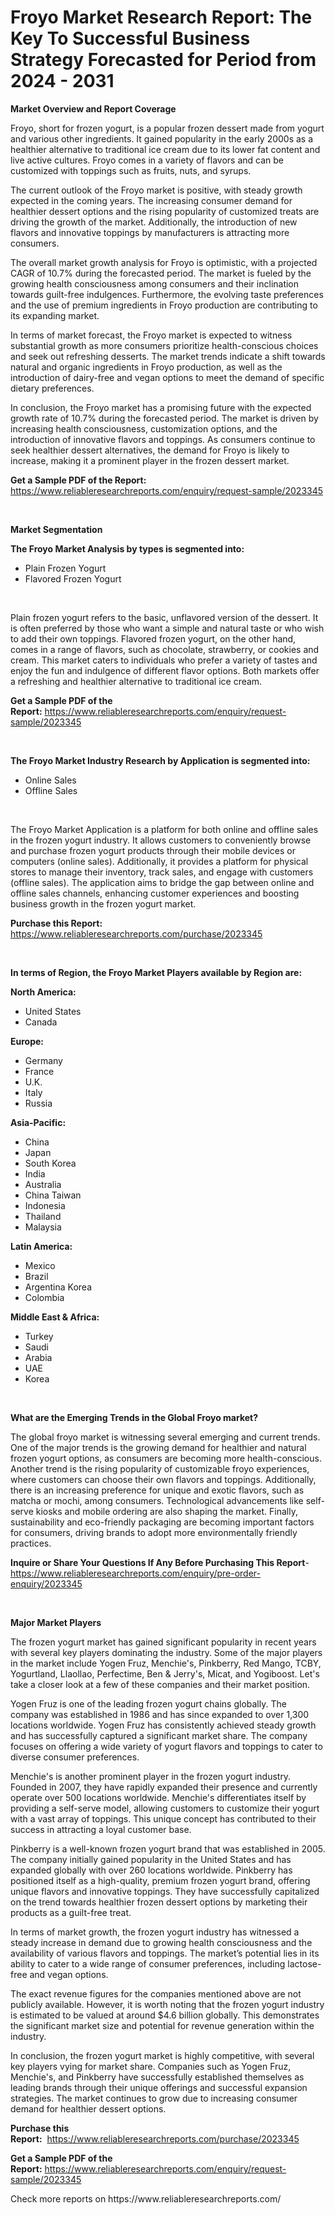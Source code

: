 <p><h1>Froyo Market Research Report: The Key To Successful Business Strategy Forecasted for Period from 2024 - 2031</h1></p><p><strong>Market Overview and Report Coverage</strong></p>
<p><p>Froyo, short for frozen yogurt, is a popular frozen dessert made from yogurt and various other ingredients. It gained popularity in the early 2000s as a healthier alternative to traditional ice cream due to its lower fat content and live active cultures. Froyo comes in a variety of flavors and can be customized with toppings such as fruits, nuts, and syrups.</p><p>The current outlook of the Froyo market is positive, with steady growth expected in the coming years. The increasing consumer demand for healthier dessert options and the rising popularity of customized treats are driving the growth of the market. Additionally, the introduction of new flavors and innovative toppings by manufacturers is attracting more consumers.</p><p>The overall market growth analysis for Froyo is optimistic, with a projected CAGR of 10.7% during the forecasted period. The market is fueled by the growing health consciousness among consumers and their inclination towards guilt-free indulgences. Furthermore, the evolving taste preferences and the use of premium ingredients in Froyo production are contributing to its expanding market.</p><p>In terms of market forecast, the Froyo market is expected to witness substantial growth as more consumers prioritize health-conscious choices and seek out refreshing desserts. The market trends indicate a shift towards natural and organic ingredients in Froyo production, as well as the introduction of dairy-free and vegan options to meet the demand of specific dietary preferences.</p><p>In conclusion, the Froyo market has a promising future with the expected growth rate of 10.7% during the forecasted period. The market is driven by increasing health consciousness, customization options, and the introduction of innovative flavors and toppings. As consumers continue to seek healthier dessert alternatives, the demand for Froyo is likely to increase, making it a prominent player in the frozen dessert market.</p></p>
<p><strong>Get a Sample PDF of the Report:</strong> <a href="https://www.reliableresearchreports.com/enquiry/request-sample/2023345">https://www.reliableresearchreports.com/enquiry/request-sample/2023345</a></p>
<p>&nbsp;</p>
<p><strong>Market Segmentation</strong></p>
<p><strong>The Froyo Market Analysis by types is segmented into:</strong></p>
<p><ul><li>Plain Frozen Yogurt</li><li>Flavored Frozen Yogurt</li></ul></p>
<p>&nbsp;</p>
<p><p>Plain frozen yogurt refers to the basic, unflavored version of the dessert. It is often preferred by those who want a simple and natural taste or who wish to add their own toppings. Flavored frozen yogurt, on the other hand, comes in a range of flavors, such as chocolate, strawberry, or cookies and cream. This market caters to individuals who prefer a variety of tastes and enjoy the fun and indulgence of different flavor options. Both markets offer a refreshing and healthier alternative to traditional ice cream.</p></p>
<p><strong>Get a Sample PDF of the Report:</strong>&nbsp;<a href="https://www.reliableresearchreports.com/enquiry/request-sample/2023345">https://www.reliableresearchreports.com/enquiry/request-sample/2023345</a></p>
<p>&nbsp;</p>
<p><strong>The Froyo Market Industry Research by Application is segmented into:</strong></p>
<p><ul><li>Online Sales</li><li>Offline Sales</li></ul></p>
<p>&nbsp;</p>
<p><p>The Froyo Market Application is a platform for both online and offline sales in the frozen yogurt industry. It allows customers to conveniently browse and purchase frozen yogurt products through their mobile devices or computers (online sales). Additionally, it provides a platform for physical stores to manage their inventory, track sales, and engage with customers (offline sales). The application aims to bridge the gap between online and offline sales channels, enhancing customer experiences and boosting business growth in the frozen yogurt market.</p></p>
<p><strong>Purchase this Report:</strong>&nbsp; <a href="https://www.reliableresearchreports.com/purchase/2023345">https://www.reliableresearchreports.com/purchase/2023345</a></p>
<p>&nbsp;</p>
<p><strong>In terms of Region, the Froyo Market Players available by Region are:</strong></p>
<p>
    <p> <strong> North America: </strong>
        <ul>
            <li>United States</li>
            <li>Canada</li>
        </ul>
        </p> 
    <p> <strong> Europe: </strong>
        <ul>
            <li>Germany</li>
            <li>France</li>
            <li>U.K.</li>
            <li>Italy</li>
            <li>Russia</li>
        </ul>
        </p> 
    <p> <strong> Asia-Pacific: </strong>
        <ul>
            <li>China</li>
            <li>Japan</li>
            <li>South Korea</li>
            <li>India</li>
            <li>Australia</li>
            <li>China Taiwan</li>
            <li>Indonesia</li>
            <li>Thailand</li>
            <li>Malaysia</li>
        </ul>
        </p> 
    <p> <strong> Latin America: </strong>
        <ul>
            <li>Mexico</li>
            <li>Brazil</li>
            <li>Argentina Korea</li>
            <li>Colombia</li>
        </ul>
        </p> 
    <p> <strong> Middle East & Africa: </strong>
        <ul>
            <li>Turkey</li>
            <li>Saudi</li>
            <li>Arabia</li>
            <li>UAE</li>
            <li>Korea</li>
        </ul>
    </p>
    </p>
<p>&nbsp;</p>
<p><strong>What are the Emerging Trends in the Global Froyo market?</strong></p>
<p><p>The global froyo market is witnessing several emerging and current trends. One of the major trends is the growing demand for healthier and natural frozen yogurt options, as consumers are becoming more health-conscious. Another trend is the rising popularity of customizable froyo experiences, where customers can choose their own flavors and toppings. Additionally, there is an increasing preference for unique and exotic flavors, such as matcha or mochi, among consumers. Technological advancements like self-serve kiosks and mobile ordering are also shaping the market. Finally, sustainability and eco-friendly packaging are becoming important factors for consumers, driving brands to adopt more environmentally friendly practices.</p></p>
<p><strong>Inquire or Share Your Questions If Any Before Purchasing This Report</strong>- <a href="https://www.reliableresearchreports.com/enquiry/pre-order-enquiry/2023345">https://www.reliableresearchreports.com/enquiry/pre-order-enquiry/2023345</a></p>
<p>&nbsp;</p>
<p><strong>Major Market Players</strong></p>
<p><p>The frozen yogurt market has gained significant popularity in recent years with several key players dominating the industry. Some of the major players in the market include Yogen Fruz, Menchie's, Pinkberry, Red Mango, TCBY, Yogurtland, Llaollao, Perfectime, Ben & Jerry's, Micat, and Yogiboost. Let's take a closer look at a few of these companies and their market position.</p><p>Yogen Fruz is one of the leading frozen yogurt chains globally. The company was established in 1986 and has since expanded to over 1,300 locations worldwide. Yogen Fruz has consistently achieved steady growth and has successfully captured a significant market share. The company focuses on offering a wide variety of yogurt flavors and toppings to cater to diverse consumer preferences.</p><p>Menchie's is another prominent player in the frozen yogurt industry. Founded in 2007, they have rapidly expanded their presence and currently operate over 500 locations worldwide. Menchie's differentiates itself by providing a self-serve model, allowing customers to customize their yogurt with a vast array of toppings. This unique concept has contributed to their success in attracting a loyal customer base.</p><p>Pinkberry is a well-known frozen yogurt brand that was established in 2005. The company initially gained popularity in the United States and has expanded globally with over 260 locations worldwide. Pinkberry has positioned itself as a high-quality, premium frozen yogurt brand, offering unique flavors and innovative toppings. They have successfully capitalized on the trend towards healthier frozen dessert options by marketing their products as a guilt-free treat.</p><p>In terms of market growth, the frozen yogurt industry has witnessed a steady increase in demand due to growing health consciousness and the availability of various flavors and toppings. The market’s potential lies in its ability to cater to a wide range of consumer preferences, including lactose-free and vegan options. </p><p>The exact revenue figures for the companies mentioned above are not publicly available. However, it is worth noting that the frozen yogurt industry is estimated to be valued at around $4.6 billion globally. This demonstrates the significant market size and potential for revenue generation within the industry.</p><p>In conclusion, the frozen yogurt market is highly competitive, with several key players vying for market share. Companies such as Yogen Fruz, Menchie's, and Pinkberry have successfully established themselves as leading brands through their unique offerings and successful expansion strategies. The market continues to grow due to increasing consumer demand for healthier dessert options.</p></p>
<p><strong>Purchase this Report:</strong>&nbsp;&nbsp;<a href="https://www.reliableresearchreports.com/purchase/2023345">https://www.reliableresearchreports.com/purchase/2023345</a></p>
<p></p>
<p><strong>Get a Sample PDF of the Report:</strong>&nbsp;<a href="https://www.reliableresearchreports.com/enquiry/request-sample/2023345">https://www.reliableresearchreports.com/enquiry/request-sample/2023345</a></p>
<p>Check more reports on https://www.reliableresearchreports.com/</p>